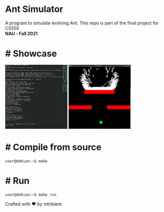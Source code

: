 # Ant Simulator
A program to simulate evolving Ant. This repo is part of the final project for CS550 <br>
<b>NAU - Fall 2021</b>

# # Showcase
<img src="/pics/vid1.gif" width="200"> <img src="/pics/vid2.gif" width="200">


# # Compile from source
```console
user@debian:~$ make
```

# # Run 
```console
user@debian:~$ make run
```
Crafted with :heart: by mtribiere
